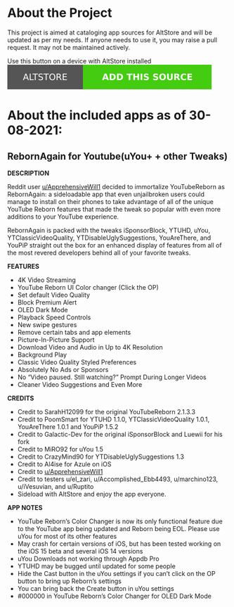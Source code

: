 # About the Project
This project is aimed at cataloging app sources for AltStore and will be updated as per my needs. If anyone needs to use it, you may raise a pull request. It may not be maintained actively.

Use this button on a device with AltStore installed
<a href="altstore://source?URL=https://altcatalog.meghrathod.tech/apps.json">
    <img src="./AltStore-Add%20This%20Source-brightgreen.svg">
</a>

# About the included apps as of 30-08-2021:

## RebornAgain for Youtube(uYou+ + other Tweaks)

**DESCRIPTION**

Reddit user [u/ApprehensiveWill1](https://www.reddit.com/user/ApprehensiveWill1/) decided to immortalize YouTubeReborn as RebornAgain: a sideloadable app that even unjailbroken users could manage to install on their phones to take advantage of all of the unique YouTube Reborn features that made the tweak so popular with even more additions to your YouTube experience.

RebornAgain is packed with the tweaks iSponsorBlock, YTUHD, uYou, YTClassicVideoQuality, YTDisableUglySuggestions, YouAreThere, and YouPiP straight out the box for an enhanced display of features from all of the most revered developers behind all of your favorite tweaks.

**FEATURES**

- 4K Video Streaming
- YouTube Reborn UI Color changer (Click the OP)
- Set default Video Quality
- Block Premium Alert
- OLED Dark Mode
- Playback Speed Controls
- New swipe gestures
- Remove certain tabs and app elements
- Picture-In-Picture Support
- Download Video and Audio in Up to 4K Resolution
- Background Play
- Classic Video Quality Styled Preferences
- Absolutely No Ads or Sponsors
- No “Video paused. Still watching?” Prompt During Longer Videos
- Cleaner Video Suggestions and Even More
  
**CREDITS**
- Credit to SarahH12099 for the original YouTubeReborn 2.1.3.3
- Credit to PoomSmart for YTUHD 1.1.0, YTClassicVideoQuality 1.0.1, YouAreThere 1.0.1 and YouPiP 1.5.2
- Credit to Galactic-Dev for the original iSponsorBlock and Luewii for his fork
- Credit to MiRO92 for uYou 1.5
- Credit to CrazyMind90 for YTDisableUglySuggestions 1.3
- Credit to Al4ise for Azule on iOS
- Credit to [u/ApprehensiveWill1](https://www.reddit.com/user/ApprehensiveWill1/)
- Credit to testers u/el_zari, u/Accomplished_Ebb4493, u/marchino123, u/iVesuvian, and u/Ruptito
- Sideload with AltStore and enjoy the app everyone.

**APP NOTES**

- YouTube Reborn’s Color Changer is now its only functional feature due to the YouTube app being updated and Reborn being EOL. Please use uYou for most of its other features
- May crash for certain versions of iOS, but has been tested working on the iOS 15 beta and several iOS 14 versions
- uYou Downloads not working through Appdb Pro
- YTUHD may be bugged until updated for some people
- Hide the Cast button in the uYou settings if you can’t click on the OP button to bring up Reborn’s settings
- You can bring back the Create button in uYou settings
- #000000 in YouTube Reborn’s Color Changer for OLED Dark Mode

